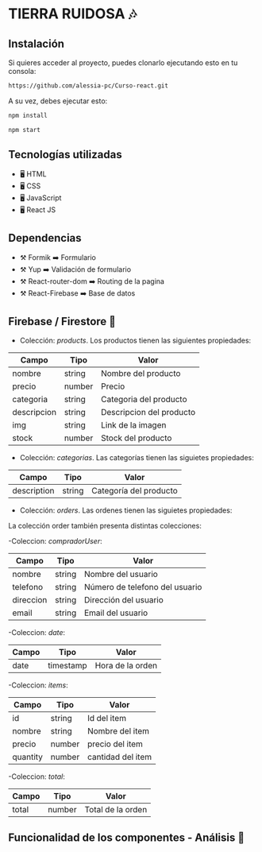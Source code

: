 <!-- # Proyecto React - Alessia Puga Cammuso

Soy Alessia Puga Cammuso y este es mi proyecto para el curso de React de CoderHouse. Mi proyecto se llama Tierra ruidosa y es una página en la cual encuentras productos que te llevan a vivir la musica de una manera increible! En el proyecto utilicé la libreria de routing y algunos hooks!
 -->

# TIERRA RUIDOSA 🎶

## Instalación

Si quieres acceder al proyecto, puedes clonarlo ejecutando esto en tu consola:

```sh
https://github.com/alessia-pc/Curso-react.git
```

A su vez, debes ejecutar esto: 

```sh
npm install
```

```sh
npm start
```

## Tecnologías utilizadas

- 🖥️ HTML
- 🖥️ CSS
- 🖥️ JavaScript
- 🖥️ React JS

## Dependencias

- ⚒️ Formik ➡️ Formulario 
- ⚒️ Yup ➡️ Validación de formulario
- ⚒️ React-router-dom ➡️ Routing de la pagina
- ⚒️ React-Firebase ➡️ Base de datos

## Firebase / Firestore 📁

- Colección: _products_. Los productos tienen las siguientes propiedades:

| Campo | Tipo | Valor |
| ------ | ------ | ------ |
| nombre | string | Nombre del producto |
| precio | number | Precio |
| categoria | string |  Categoria del producto |
| descripcion | string | Descripcion del producto |
| img | string | Link de la imagen |
| stock | number | Stock del producto |

- Colección: _categorias_. Las categorías tienen las siguietes propiedades: 

| Campo | Tipo | Valor |
| ------ | ------ | ------ |
| description | string | Categoría del producto |

- Colección: _orders_. Las ordenes tienen las siguietes propiedades:

La colección order también presenta distintas colecciones:

-Coleccion: _compradorUser_:

| Campo | Tipo | Valor |
| ------ | ------ | ------ |
| nombre | string | Nombre del usuario
| telefono | string | Número de telefono del usuario |
| direccion | string | Dirección del usuario |
| email | string | Email del usuario |

-Coleccion: _date_:

| Campo | Tipo | Valor |
| ------ | ------ | ------ |
| date | timestamp | Hora de la orden |

-Coleccion: _items_:

| Campo | Tipo | Valor |
| ------ | ------ | ------ |
| id | string | Id del item |
| nombre | string | Nombre del item |
| precio | number | precio del item |
| quantity | number | cantidad del item |

-Coleccion: _total_:
 
| Campo | Tipo | Valor |
| ------ | ------ | ------ |
| total | number | Total de la orden |

## Funcionalidad de los componentes - Análisis 📑



